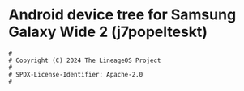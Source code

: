 # Android device tree for Samsung Galaxy Wide 2 (j7popelteskt)

```
#
# Copyright (C) 2024 The LineageOS Project
#
# SPDX-License-Identifier: Apache-2.0
#
```
